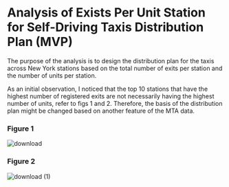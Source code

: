 # Analysis of Exists Per Unit Station for Self-Driving Taxis Distribution Plan (MVP)
The purpose of the analysis is to design the distribution plan for the taxis across New York stations based on the total number of exits per station and the number of units per station.

As an initial observation, I noticed that the top 10 stations that have the highest number of registered exits are not necessarily having the highest number of units, refer to figs 1 and 2. Therefore, the basis of the distribution plan might be changed based on another feature of the MTA data.

### Figure 1
![download](https://user-images.githubusercontent.com/87195262/135001550-b0c8db14-fe77-492c-b9a2-f44706e3037c.png)
### Figure 2
![download (1)](https://user-images.githubusercontent.com/87195262/135001561-162df822-ff26-4714-8143-e344e317b626.png)
